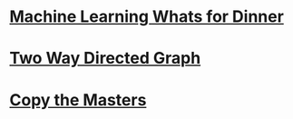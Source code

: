 # [Machine Learning Whats for Dinner](https://gabbiebolcer.github.io/coding%20projects/ML-whats-for-dinner.html)

# [Two Way Directed Graph](https://gabbiebolcer.github.io/coding%20projects/TwoWayDirectedGraph.html)

# [Copy the Masters](https://gabbiebolcer.github.io/coding%20projects/copy_the_masters.html)
